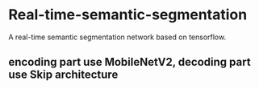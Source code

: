 # Real-time-semantic-segmentation
A real-time semantic segmentation network based on tensorflow.
## encoding part use MobileNetV2, decoding part use Skip architecture
